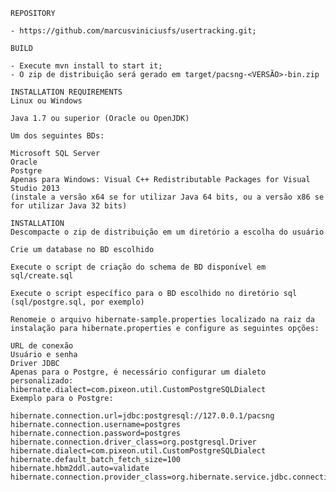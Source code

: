     REPOSITORY

    - https://github.com/marcusviniciusfs/usertracking.git;

    BUILD

    - Execute mvn install to start it;
    - O zip de distribuição será gerado em target/pacsng-<VERSÃO>-bin.zip

    INSTALLATION REQUIREMENTS
    Linux ou Windows

    Java 1.7 ou superior (Oracle ou OpenJDK)

    Um dos seguintes BDs:

    Microsoft SQL Server
    Oracle
    Postgre
    Apenas para Windows: Visual C++ Redistributable Packages for Visual Studio 2013
    (instale a versão x64 se for utilizar Java 64 bits, ou a versão x86 se for utilizar Java 32 bits)

    INSTALLATION
    Descompacte o zip de distribuição em um diretório a escolha do usuário

    Crie um database no BD escolhido

    Execute o script de criação do schema de BD disponível em sql/create.sql

    Execute o script específico para o BD escolhido no diretório sql (sql/postgre.sql, por exemplo)

    Renomeie o arquivo hibernate-sample.properties localizado na raiz da instalação para hibernate.properties e configure as seguintes opções:

    URL de conexão
    Usuário e senha
    Driver JDBC
    Apenas para o Postgre, é necessário configurar um dialeto personalizado: hibernate.dialect=com.pixeon.util.CustomPostgreSQLDialect
    Exemplo para o Postgre:

    hibernate.connection.url=jdbc:postgresql://127.0.0.1/pacsng
    hibernate.connection.username=postgres
    hibernate.connection.password=postgres
    hibernate.connection.driver_class=org.postgresql.Driver
    hibernate.dialect=com.pixeon.util.CustomPostgreSQLDialect
    hibernate.default_batch_fetch_size=100
    hibernate.hbm2ddl.auto=validate
    hibernate.connection.provider_class=org.hibernate.service.jdbc.connections.internal.C3P0ConnectionProvider
